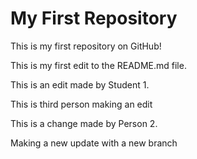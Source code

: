 # My First Repository

This is my first repository on GitHub!

This is my first edit to the README.md file.


This is an edit made by Student 1.

This is third person making an edit

This is a change made by Person 2.


Making a new update with a new branch